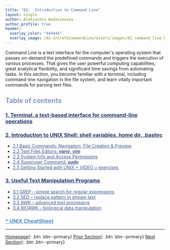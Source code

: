 ```yaml
---
title: "02:  Introduction to Command Line"
layout: single
author: Aleksandra Badaczewska
author_profile: true
header:
  overlay_color: "444444"
  overlay_image: /02-IntroToCommandLine/assets/images/02_command_line_banner.png
---
```


Command Line is a text interface for the computer's operating system that passes on-demand the predefined commands and triggers the execution of various processes. That gives the user powerful computing capabilities, great analytical flexibility, and significant time savings from automating tasks. In this section, you become familiar with a terminal, including command-line navigation in the file system, and learn vitally important commands for parsing text files.


## <span style="color: #8997c1;">Table of contents</span>

### **<a href="01-terminal-basics" style="color: #24376b;">1. Terminal, a text-based interface for command-line operations</a>**

### **<a href="02-intro-to-unix-shell" style="color: #24376b;">2. Introduction to UNIX Shell: shell variables, home dir, .bashrc</a>**
* <a href="02A-basic-commands" style="color: #3f5a8a;">2.1 Basic Commands: Navigation, File Creation & Preview</a>
* <a href="02B-text-files-editors" style="color: #3f5a8a;">2.2 Text Files Editors: <i><b>nano</b></i>, <i><b>vim</b></i></a>
* <a href="02C-unix-system-info-permissions" style="color: #3f5a8a;">2.3 System Info and Access Permissions</a>
* <a href="02D-admin-commands" style="color: #3f5a8a;">2.4 Superuser Command: <i><b>sudo</b></i></a>
* <a href="02E-tutorial-unix-getting-started" style="color: #3f5a8a;">2.5 Getting Started with UNIX + VIDEO + exercises</a>

### **<a href="03-text-manipulation-programs" style="color: #24376b;">3. Useful Text Manipulation Programs</a>**
  * <a href="03A-tutorial-unix-grep" style="color: #3f5a8a;">3.1 GREP – simple search for regular expressions</a>
  * <a href="03B-tutorial-unix-sed" style="color: #3f5a8a;">3.2 SED – replace pattern in stream text</a>
  * <a href="03C-tutorial-unix-awk" style="color: #3f5a8a;">3.3 AWK – advanced text processing</a>
  * <a href="03D-tutorial-unix-bioawk" style="color: #3f5a8a;">3.4 BIOAWK – biological data manipulation</a>

### <a href="04-unix-cheat-sheet" style="color: #518cc2;">* UNIX CheatSheet</a>
---

[Homepage](../index.md){: .btn  .btn--primary}
[Prior Section](../01-IntroToDataScience/00-IntroToDataScience-LandingPage){: .btn  .btn--primary}
[Next Section](../03-SetUpComputingMachine/00-SetUpComputingMachine-LandingPage){: .btn  .btn--primary}
